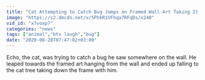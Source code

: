 ```yaml
---
title: "Cat Attempting to Catch Bug Jumps on Framed Wall Art Taking It Down"
image: "https://s2.dmcdn.net/v/SPhkR1VFhqa7RFqDs/x240"
vid_id: "x7voxp7"
categories: "news"
tags: ["animal","bts laugh","bug"]
date: "2020-08-28T07:47:02+03:00"
---
```

Echo, the cat, was trying to catch a bug he saw somewhere on the wall. He leaped towards the framed art hanging from the wall and ended up falling to the cat tree taking down the frame with him.
